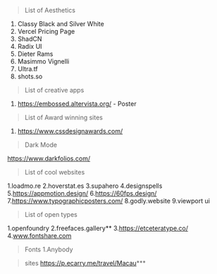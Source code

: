 >List of Aesthetics

1. Classy Black and Silver White 
2. Vercel Pricing Page
3. ShadCN
4. Radix UI
5. Dieter Rams
6. Masimmo Vignelli
7. Ultra.tf
8. shots.so

>List of creative apps

1. https://embossed.altervista.org/ - Poster

>List of Award winning sites

1. https://www.cssdesignawards.com/

>Dark Mode

https://www.darkfolios.com/

>List of cool websites

1.loadmo.re
2.hoverstat.es
3.supahero
4.designspells
5.https://appmotion.design/
6.https://60fps.design/
7.https://www.typographicposters.com/
8.godly.website
9.viewport ui

>List of open types

1.openfoundry
2.freefaces.gallery**
3.https://etceteratype.co/
4.www.fontshare.com

>Fonts
1.Anybody


>sites
https://p.ecarry.me/travel/Macau***